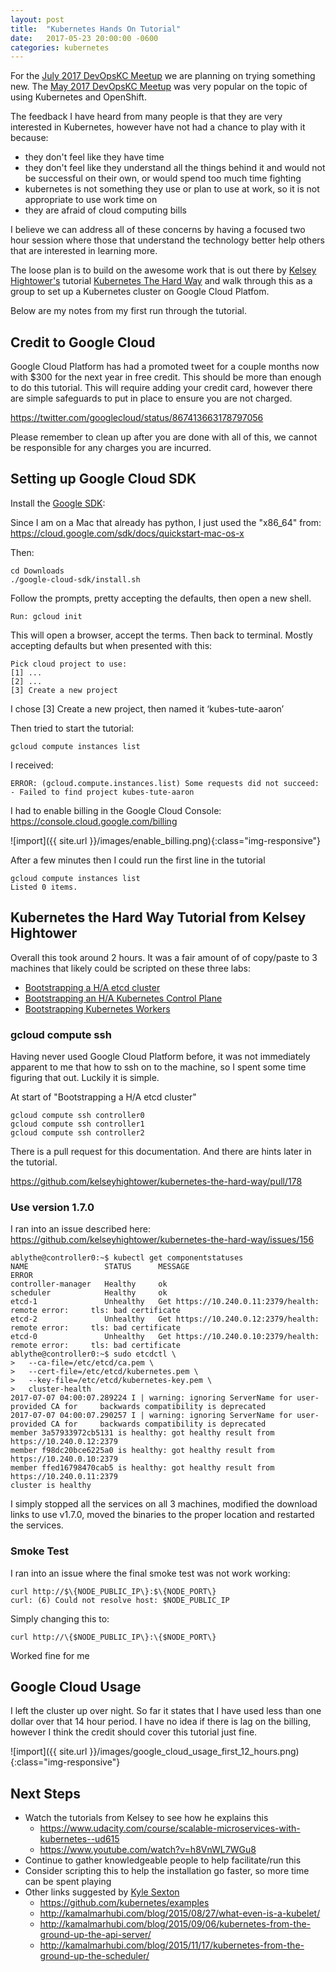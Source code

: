 ```yaml
---
layout: post
title:  "Kubernetes Hands On Tutorial"
date:   2017-05-23 20:00:00 -0600
categories: kubernetes
---
```


For the [July 2017 DevOpsKC Meetup](https://www.meetup.com/DevOps-Kansas-City/events/241145640/) we are planning on trying something new. The [May 2017 DevOpsKC Meetup](https://www.meetup.com/DevOps-Kansas-City/events/238800554/) was very popular on the topic of using Kubernetes and OpenShift.

The feedback I have heard from many people is that they are very interested in Kubernetes, however have not had a chance to play with it because:

* they don't feel like they have time
* they don't feel like they understand all the things behind it and would not be successful on their own, or would spend too much time fighting
* kubernetes is not something they use or plan to use at work, so it is not appropriate to use work time on
* they are afraid of cloud computing bills

I believe we can address all of these concerns by having a focused two hour session where those that understand the technology better help others that are interested in learning more.

The loose plan is to build on the awesome work that is out there by [Kelsey Hightower's](https://twitter.com/kelseyhightower) tutorial [Kubernetes The Hard Way](https://github.com/kelseyhightower/kubernetes-the-hard-way) and walk through this as a group to set up a Kubernetes cluster on Google Cloud Platfom.

Below are my notes from my first run through the tutorial.

## Credit to Google Cloud

Google Cloud Platform has had a promoted tweet for a couple months now with $300 for the next year in free credit.  This should be more than enough to do this tutorial.  This will require adding your credit card, however there are simple safeguards to put in place to ensure you are not charged.

https://twitter.com/googlecloud/status/867413663178797056

Please remember to clean up after you are done with all of this, we cannot be responsible for any charges you are incurred.

## Setting up Google Cloud SDK

Install the [Google SDK](https://cloud.google.com/sdk/):

Since I am on a Mac that already has python, I just used the "x86_64" from: https://cloud.google.com/sdk/docs/quickstart-mac-os-x

Then:

    cd Downloads
    ./google-cloud-sdk/install.sh

Follow the prompts, pretty accepting the defaults, then open a new shell.

    Run: gcloud init

This will open a browser, accept the terms. Then back to terminal. Mostly accepting defaults but when presented with this:

    Pick cloud project to use: 
    [1] ...
    [2] ...
    [3] Create a new project

I chose [3] Create a new project, then named it ‘kubes-tute-aaron’

Then tried to start the tutorial:

    gcloud compute instances list

I received:

    ERROR: (gcloud.compute.instances.list) Some requests did not succeed:
    - Failed to find project kubes-tute-aaron

I had to enable billing in the Google Cloud Console: https://console.cloud.google.com/billing

![import]({{ site.url }}/images/enable_billing.png){:class="img-responsive"}

After a few minutes then I could run the first line in the tutorial

    gcloud compute instances list
    Listed 0 items.

## Kubernetes the Hard Way Tutorial from Kelsey Hightower

Overall this took around 2 hours.  It was a fair amount of of copy/paste to 3 machines that likely could be scripted on these three labs:

* [Bootstrapping a H/A etcd cluster](https://github.com/kelseyhightower/kubernetes-the-hard-way/blob/master/docs/04-etcd.md)
* [Bootstrapping an H/A Kubernetes Control Plane](https://github.com/kelseyhightower/kubernetes-the-hard-way/blob/master/docs/05-kubernetes-controller.md)
* [Bootstrapping Kubernetes Workers](https://github.com/kelseyhightower/kubernetes-the-hard-way/blob/master/docs/06-kubernetes-worker.md)

### gcloud compute ssh

Having never used Google Cloud Platform before, it was not immediately apparent to me that how to ssh on to the machine, so I spent some time figuring that out. Luckily it is simple.

At start of "Bootstrapping a H/A etcd cluster"

    gcloud compute ssh controller0
    gcloud compute ssh controller1
    gcloud compute ssh controller2

There is a pull request for this documentation. And there are hints later in the tutorial.

https://github.com/kelseyhightower/kubernetes-the-hard-way/pull/178

### Use version 1.7.0

I ran into an issue described here: https://github.com/kelseyhightower/kubernetes-the-hard-way/issues/156

    ablythe@controller0:~$ kubectl get componentstatuses
    NAME                 STATUS      MESSAGE                                                                       ERROR
    controller-manager   Healthy     ok                                                                            
    scheduler            Healthy     ok                                                                            
    etcd-1               Unhealthy   Get https://10.240.0.11:2379/health: remote error:     tls: bad certificate   
    etcd-2               Unhealthy   Get https://10.240.0.12:2379/health: remote error:     tls: bad certificate   
    etcd-0               Unhealthy   Get https://10.240.0.10:2379/health: remote error:     tls: bad certificate   
    ablythe@controller0:~$ sudo etcdctl \
    >   --ca-file=/etc/etcd/ca.pem \
    >   --cert-file=/etc/etcd/kubernetes.pem \
    >   --key-file=/etc/etcd/kubernetes-key.pem \
    >   cluster-health
    2017-07-07 04:00:07.289224 I | warning: ignoring ServerName for user-provided CA for     backwards compatibility is deprecated
    2017-07-07 04:00:07.290257 I | warning: ignoring ServerName for user-provided CA for     backwards compatibility is deprecated
    member 3a57933972cb5131 is healthy: got healthy result from https://10.240.0.12:2379
    member f98dc20bce6225a0 is healthy: got healthy result from https://10.240.0.10:2379
    member ffed16798470cab5 is healthy: got healthy result from https://10.240.0.11:2379
    cluster is healthy

I simply stopped all the services on all 3 machines, modified the download links to use v1.7.0, moved the binaries to the proper location and restarted the services.

### Smoke Test

I ran into an issue where the final smoke test was not work working:

    curl http://$\{NODE_PUBLIC_IP\}:$\{NODE_PORT\}
    curl: (6) Could not resolve host: $NODE_PUBLIC_IP

Simply changing this to:

    curl http://\{$NODE_PUBLIC_IP\}:\{$NODE_PORT\}

Worked fine for me

## Google Cloud Usage

I left the cluster up over night. So far it states that I have used less than one dollar over that 14 hour period.  I have no idea if there is lag on the billing, however I think the credit should cover this tutorial just fine.

![import]({{ site.url }}/images/google_cloud_usage_first_12_hours.png){:class="img-responsive"}

## Next Steps

* Watch the tutorials from Kelsey to see how he explains this
  * https://www.udacity.com/course/scalable-microservices-with-kubernetes--ud615
  * https://www.youtube.com/watch?v=h8VnWL7WGu8
* Continue to gather knowledgeable people to help facilitate/run this
* Consider scripting this to help the installation go faster, so more time can be spent playing
* Other links suggested by [Kyle Sexton](https://twitter.com/mocker)
    * https://github.com/kubernetes/examples
    * http://kamalmarhubi.com/blog/2015/08/27/what-even-is-a-kubelet/
    * http://kamalmarhubi.com/blog/2015/09/06/kubernetes-from-the-ground-up-the-api-server/
    * http://kamalmarhubi.com/blog/2015/11/17/kubernetes-from-the-ground-up-the-scheduler/

